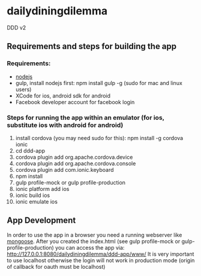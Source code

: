 # dailydiningdilemma

DDD v2

## Requirements and steps for building the app

### Requirements:
- [nodejs](http://nodejs.org/)
- gulp, install nodejs first: npm install gulp -g (sudo for mac and linux users)
- XCode for ios, android sdk for android
- Facebook developer account for facebook login

### Steps for running the app within an emulator (for ios, substitute ios with android for android)
1. install cordova (you may need sudo for this): npm install -g cordova ionic
2. cd ddd-app
3. cordova plugin add org.apache.cordova.device
4. cordova plugin add org.apache.cordova.console
5. cordova plugin add com.ionic.keyboard
6. npm install
7. gulp profile-mock or gulp profile-production 
8. ionic platform add ios
9. ionic build ios
10. ionic emulate ios

## App Development
In order to use the app in a browser you need a running webserver like [mongoose](http://cesanta.com/mongoose.shtml).
After you created the index.html (see gulp profile-mock or gulp-profile-production) you can access the app via:
http://127.0.0.1:8080/dailydiningdilemma/ddd-app/www/
It is very important to use localhost otherwise the login will not work in production mode (origin of callback for oauth must be localhost)

